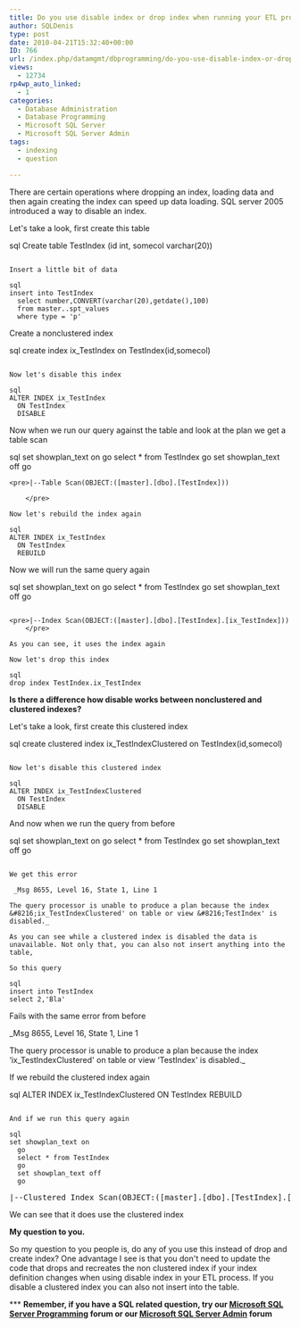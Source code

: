 ```yaml
---
title: Do you use disable index or drop index when running your ETL processes in SQL Server
author: SQLDenis
type: post
date: 2010-04-21T15:32:40+00:00
ID: 766
url: /index.php/datamgmt/dbprogramming/do-you-use-disable-index-or-drop-index-w/
views:
  - 12734
rp4wp_auto_linked:
  - 1
categories:
  - Database Administration
  - Database Programming
  - Microsoft SQL Server
  - Microsoft SQL Server Admin
tags:
  - indexing
  - question

---
```

There are certain operations where dropping an index, loading data and then again creating the index can speed up data loading. SQL server 2005 introduced a way to disable an index.

Let's take a look, first create this table

sql
Create table TestIndex (id int, somecol varchar(20))
```

Insert a little bit of data

sql
insert into TestIndex
  select number,CONVERT(varchar(20),getdate(),100)
  from master..spt_values
  where type = 'p'
```

Create a nonclustered index

sql
create index ix_TestIndex on TestIndex(id,somecol)
```

Now let's disable this index

sql
ALTER INDEX ix_TestIndex
  ON TestIndex
  DISABLE
```

Now when we run our query against the table and look at the plan we get a table scan

sql
set showplan_text on
  go
  select * from TestIndex
  go
  set showplan_text off
  go
```
<pre>|--Table Scan(OBJECT:([master].[dbo].[TestIndex]))
    
    </pre>

Now let's rebuild the index again

sql
ALTER INDEX ix_TestIndex
  ON TestIndex
  REBUILD
```

Now we will run the same query again

sql
set showplan_text on
  go
  select * from TestIndex
  go
  set showplan_text off
  go
```

<pre>|--Index Scan(OBJECT:([master].[dbo].[TestIndex].[ix_TestIndex]))
    </pre>

As you can see, it uses the index again 

Now let's drop this index

sql
drop index TestIndex.ix_TestIndex
```

**Is there a difference how disable works between nonclustered and clustered indexes?**
  
Let's take a look, first create this clustered index

sql
create clustered index ix_TestIndexClustered on TestIndex(id,somecol)
```

Now let's disable this clustered index

sql
ALTER INDEX ix_TestIndexClustered
  ON TestIndex
  DISABLE
```

And now when we run the query from before

sql
set showplan_text on
  go
  select * from TestIndex
  go
  set showplan_text off
  go
  
```

We get this error
  
 _Msg 8655, Level 16, State 1, Line 1
  
The query processor is unable to produce a plan because the index &#8216;ix_TestIndexClustered' on table or view &#8216;TestIndex' is disabled._

As you can see while a clustered index is disabled the data is unavailable. Not only that, you can also not insert anything into the table,
  
So this query

sql
insert into TestIndex
select 2,'Bla'
```

Fails with the same error from before
  
_Msg 8655, Level 16, State 1, Line 1
  
The query processor is unable to produce a plan because the index &#8216;ix_TestIndexClustered' on table or view &#8216;TestIndex' is disabled._

If we rebuild the clustered index again

sql
ALTER INDEX ix_TestIndexClustered
  ON TestIndex
  REBUILD
```

And if we run this query again

sql
set showplan_text on
  go
  select * from TestIndex
  go
  set showplan_text off
  go
```
<pre>|--Clustered Index Scan(OBJECT:([master].[dbo].[TestIndex].[ix_TestIndexClustered]))</pre>

We can see that it does use the clustered index

**My question to you.**
  
So my question to you people is, do any of you use this instead of drop and create index? One advantage I see is that you don't need to update the code that drops and recreates the non clustered index if your index definition changes when using disable index in your ETL process. If you disable a clustered index you can also not insert into the table.

\*** **Remember, if you have a SQL related question, try our [Microsoft SQL Server Programming][1] forum or our [Microsoft SQL Server Admin][2] forum**<ins></ins>

 [1]: http://forum.ltd.local/viewforum.php?f=17
 [2]: http://forum.ltd.local/viewforum.php?f=22